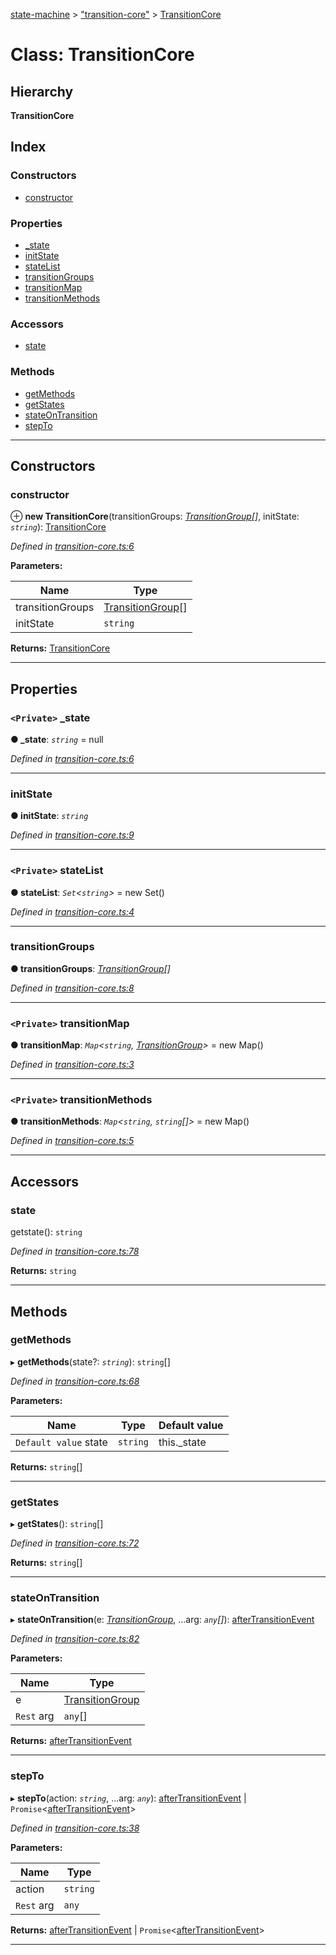 [state-machine](../README.md) > ["transition-core"](../modules/_transition_core_.md) > [TransitionCore](../classes/_transition_core_.transitioncore.md)

# Class: TransitionCore

## Hierarchy

**TransitionCore**

## Index

### Constructors

* [constructor](_transition_core_.transitioncore.md#constructor)

### Properties

* [_state](_transition_core_.transitioncore.md#_state)
* [initState](_transition_core_.transitioncore.md#initstate)
* [stateList](_transition_core_.transitioncore.md#statelist)
* [transitionGroups](_transition_core_.transitioncore.md#transitiongroups)
* [transitionMap](_transition_core_.transitioncore.md#transitionmap)
* [transitionMethods](_transition_core_.transitioncore.md#transitionmethods)

### Accessors

* [state](_transition_core_.transitioncore.md#state)

### Methods

* [getMethods](_transition_core_.transitioncore.md#getmethods)
* [getStates](_transition_core_.transitioncore.md#getstates)
* [stateOnTransition](_transition_core_.transitioncore.md#stateontransition)
* [stepTo](_transition_core_.transitioncore.md#stepto)

---

## Constructors

<a id="constructor"></a>

###  constructor

⊕ **new TransitionCore**(transitionGroups: *[TransitionGroup](../interfaces/_transition_core_.transitiongroup.md)[]*, initState: *`string`*): [TransitionCore](_transition_core_.transitioncore.md)

*Defined in [transition-core.ts:6](https://github.com/TianyiLi/state-machine/blob/489acc1/src/transition-core.ts#L6)*

**Parameters:**

| Name | Type |
| ------ | ------ |
| transitionGroups | [TransitionGroup](../interfaces/_transition_core_.transitiongroup.md)[] |
| initState | `string` |

**Returns:** [TransitionCore](_transition_core_.transitioncore.md)

___

## Properties

<a id="_state"></a>

### `<Private>` _state

**● _state**: *`string`* =  null

*Defined in [transition-core.ts:6](https://github.com/TianyiLi/state-machine/blob/489acc1/src/transition-core.ts#L6)*

___
<a id="initstate"></a>

###  initState

**● initState**: *`string`*

*Defined in [transition-core.ts:9](https://github.com/TianyiLi/state-machine/blob/489acc1/src/transition-core.ts#L9)*

___
<a id="statelist"></a>

### `<Private>` stateList

**● stateList**: *`Set`<`string`>* =  new Set()

*Defined in [transition-core.ts:4](https://github.com/TianyiLi/state-machine/blob/489acc1/src/transition-core.ts#L4)*

___
<a id="transitiongroups"></a>

###  transitionGroups

**● transitionGroups**: *[TransitionGroup](../interfaces/_transition_core_.transitiongroup.md)[]*

*Defined in [transition-core.ts:8](https://github.com/TianyiLi/state-machine/blob/489acc1/src/transition-core.ts#L8)*

___
<a id="transitionmap"></a>

### `<Private>` transitionMap

**● transitionMap**: *`Map`<`string`, [TransitionGroup](../interfaces/_transition_core_.transitiongroup.md)>* =  new Map()

*Defined in [transition-core.ts:3](https://github.com/TianyiLi/state-machine/blob/489acc1/src/transition-core.ts#L3)*

___
<a id="transitionmethods"></a>

### `<Private>` transitionMethods

**● transitionMethods**: *`Map`<`string`, `string`[]>* =  new Map()

*Defined in [transition-core.ts:5](https://github.com/TianyiLi/state-machine/blob/489acc1/src/transition-core.ts#L5)*

___

## Accessors

<a id="state"></a>

###  state

getstate(): `string`

*Defined in [transition-core.ts:78](https://github.com/TianyiLi/state-machine/blob/489acc1/src/transition-core.ts#L78)*

**Returns:** `string`

___

## Methods

<a id="getmethods"></a>

###  getMethods

▸ **getMethods**(state?: *`string`*): `string`[]

*Defined in [transition-core.ts:68](https://github.com/TianyiLi/state-machine/blob/489acc1/src/transition-core.ts#L68)*

**Parameters:**

| Name | Type | Default value |
| ------ | ------ | ------ |
| `Default value` state | `string` |  this._state |

**Returns:** `string`[]

___
<a id="getstates"></a>

###  getStates

▸ **getStates**(): `string`[]

*Defined in [transition-core.ts:72](https://github.com/TianyiLi/state-machine/blob/489acc1/src/transition-core.ts#L72)*

**Returns:** `string`[]

___
<a id="stateontransition"></a>

###  stateOnTransition

▸ **stateOnTransition**(e: *[TransitionGroup](../interfaces/_transition_core_.transitiongroup.md)*, ...arg: *`any`[]*): [afterTransitionEvent](../modules/_main_.md#aftertransitionevent)

*Defined in [transition-core.ts:82](https://github.com/TianyiLi/state-machine/blob/489acc1/src/transition-core.ts#L82)*

**Parameters:**

| Name | Type |
| ------ | ------ |
| e | [TransitionGroup](../interfaces/_transition_core_.transitiongroup.md) |
| `Rest` arg | `any`[] |

**Returns:** [afterTransitionEvent](../modules/_main_.md#aftertransitionevent)

___
<a id="stepto"></a>

###  stepTo

▸ **stepTo**(action: *`string`*, ...arg: *`any`*): [afterTransitionEvent](../modules/_main_.md#aftertransitionevent) \| `Promise`<[afterTransitionEvent](../modules/_main_.md#aftertransitionevent)>

*Defined in [transition-core.ts:38](https://github.com/TianyiLi/state-machine/blob/489acc1/src/transition-core.ts#L38)*

**Parameters:**

| Name | Type |
| ------ | ------ |
| action | `string` |
| `Rest` arg | `any` |

**Returns:** [afterTransitionEvent](../modules/_main_.md#aftertransitionevent) \| `Promise`<[afterTransitionEvent](../modules/_main_.md#aftertransitionevent)>

___

